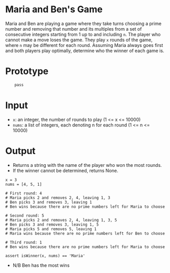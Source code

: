 # Maria and Ben's Game
Maria and Ben are playing a game where they take turns choosing a prime number and removing that number and its multiples from a set of consecutive integers starting from 1 up to and including `n`. The player who cannot make a move loses the game. They play `x` rounds of the game, where `n` may be different for each round. Assuming Maria always goes first and both players play optimally, determine who the winner of each game is.

# Prototype

```def isWinner(x: int, nums: List[int]) -> Union[str, None]:
    pass

```

# Input
*  `x`: an integer, the number of rounds to play (1 <= x <= 10000)
* `nums`: a list of integers, each denoting n for each round (1 <= n <= 10000)

# Output
* Returns a string with the name of the player who won the most rounds.
* If the winner cannot be determined, returns None.

```
x = 3
nums = [4, 5, 1]

# First round: 4
# Maria picks 2 and removes 2, 4, leaving 1, 3
# Ben picks 3 and removes 3, leaving 1
# Ben wins because there are no prime numbers left for Maria to choose

# Second round: 5
# Maria picks 2 and removes 2, 4, leaving 1, 3, 5
# Ben picks 3 and removes 3, leaving 1, 5
# Maria picks 5 and removes 5, leaving 1
# Maria wins because there are no prime numbers left for Ben to choose

# Third round: 1
# Ben wins because there are no prime numbers left for Maria to choose

assert isWinner(x, nums) == 'Maria'

```  

* N/B
Ben has the most wins